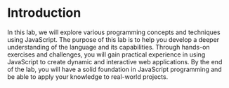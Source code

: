 # Introduction

In this lab, we will explore various programming concepts and techniques using JavaScript. The purpose of this lab is to help you develop a deeper understanding of the language and its capabilities. Through hands-on exercises and challenges, you will gain practical experience in using JavaScript to create dynamic and interactive web applications. By the end of the lab, you will have a solid foundation in JavaScript programming and be able to apply your knowledge to real-world projects.
